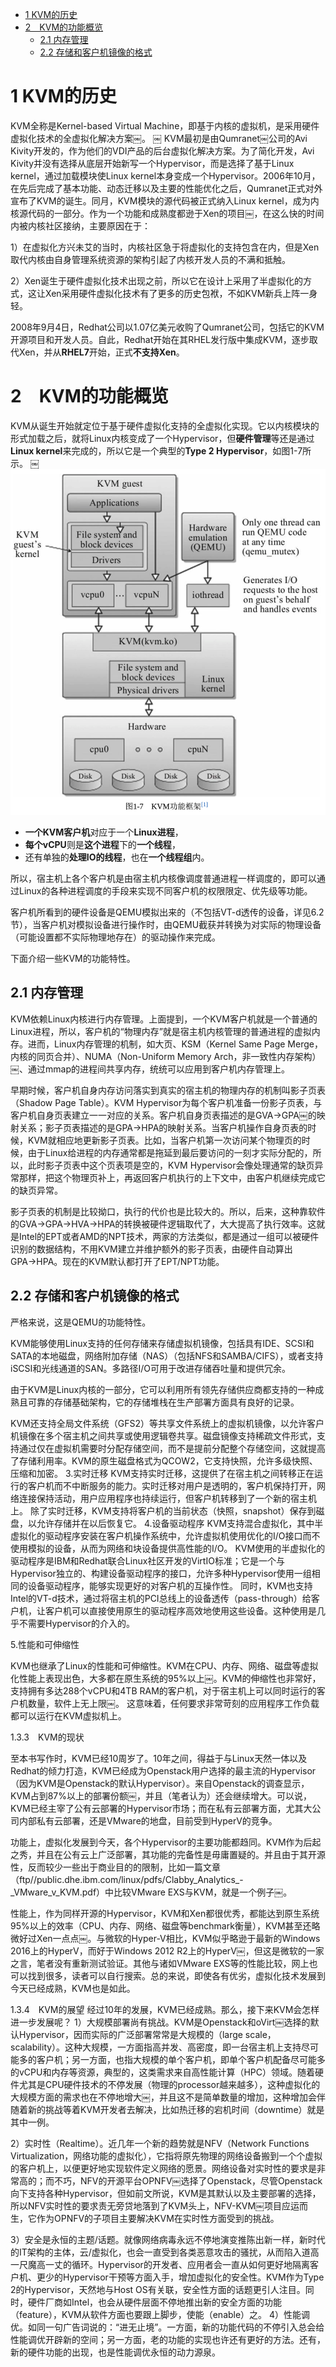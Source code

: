 
<!-- @import "[TOC]" {cmd="toc" depthFrom=1 depthTo=6 orderedList=false} -->

<!-- code_chunk_output -->

* [1 KVM的历史](#1-kvm的历史)
* [2　KVM的功能概览](#2-kvm的功能概览)
	* [2.1 内存管理](#21-内存管理)
	* [2.2 存储和客户机镜像的格式](#22-存储和客户机镜像的格式)

<!-- /code_chunk_output -->

# 1 KVM的历史

KVM全称是Kernel-based Virtual Machine，即基于内核的虚拟机，是采用硬件虚拟化技术的全虚拟化解决方案￼。
￼
KVM最初是由Qumranet￼公司的Avi Kivity开发的，作为他们的VDI产品的后台虚拟化解决方案。为了简化开发，Avi Kivity并没有选择从底层开始新写一个Hypervisor，而是选择了基于Linux kernel，通过加载模块使Linux kernel本身变成一个Hypervisor。2006年10月，在先后完成了基本功能、动态迁移以及主要的性能优化之后，Qumranet正式对外宣布了KVM的诞生。同月，KVM模块的源代码被正式纳入Linux kernel，成为内核源代码的一部分。作为一个功能和成熟度都逊于Xen的项目￼，在这么快的时间内被内核社区接纳，主要原因在于：

1）在虚拟化方兴未艾的当时，内核社区急于将虚拟化的支持包含在内，但是Xen取代内核由自身管理系统资源的架构引起了内核开发人员的不满和抵触。

2）Xen诞生于硬件虚拟化技术出现之前，所以它在设计上采用了半虚拟化的方式，这让Xen采用硬件虚拟化技术有了更多的历史包袱，不如KVM新兵上阵一身轻。

2008年9月4日，Redhat公司以1.07亿美元收购了Qumranet公司，包括它的KVM开源项目和开发人员。自此，Redhat开始在其RHEL发行版中集成KVM，逐步取代Xen，并从**RHEL7**开始，正式**不支持Xen**。

# 2　KVM的功能概览

KVM从诞生开始就定位于基于硬件虚拟化支持的全虚拟化实现。它以内核模块的形式加载之后，就将Linux内核变成了一个Hypervisor，但**硬件管理**等还是通过**Linux kernel**来完成的，所以它是一个典型的**Type 2 Hypervisor**，如图1-7所示。
￼
![](./images/2019-05-12-22-51-14.png)

- **一个KVM客户机**对应于一个**Linux进程**，
- **每个vCPU**则是**这个进程**下的**一个线程**，
- 还有单独的**处理IO的线程**，也在**一个线程组**内。

所以，宿主机上各个客户机是由宿主机内核像调度普通进程一样调度的，即可以通过Linux的各种进程调度的手段来实现不同客户机的权限限定、优先级等功能。

客户机所看到的硬件设备是QEMU模拟出来的（不包括VT-d透传的设备，详见6.2节），当客户机对模拟设备进行操作时，由QEMU截获并转换为对实际的物理设备（可能设置都不实际物理地存在）的驱动操作来完成。

下面介绍一些KVM的功能特性。

## 2.1 内存管理

KVM依赖Linux内核进行内存管理。上面提到，一个KVM客户机就是一个普通的Linux进程，所以，客户机的“物理内存”就是宿主机内核管理的普通进程的虚拟内存。进而，Linux内存管理的机制，如大页、KSM（Kernel Same Page Merge，内核的同页合并）、NUMA（Non-Uniform Memory Arch，非一致性内存架构）￼、通过mmap的进程间共享内存，统统可以应用到客户机内存管理上。

早期时候，客户机自身内存访问落实到真实的宿主机的物理内存的机制叫影子页表（Shadow Page Table）。KVM Hypervisor为每个客户机准备一份影子页表，与客户机自身页表建立一一对应的关系。客户机自身页表描述的是GVA→GPA￼的映射关系；影子页表描述的是GPA→HPA的映射关系。当客户机操作自身页表的时候，KVM就相应地更新影子页表。比如，当客户机第一次访问某个物理页的时候，由于Linux给进程的内存通常都是拖延到最后要访问的一刻才实际分配的，所以，此时影子页表中这个页表项是空的，KVM Hypervisor会像处理通常的缺页异常那样，把这个物理页补上，再返回客户机执行的上下文中，由客户机继续完成它的缺页异常。

影子页表的机制是比较拗口，执行的代价也是比较大的。所以，后来，这种靠软件的GVA→GPA→HVA→HPA的转换被硬件逻辑取代了，大大提高了执行效率。这就是Intel的EPT或者AMD的NPT技术，两家的方法类似，都是通过一组可以被硬件识别的数据结构，不用KVM建立并维护额外的影子页表，由硬件自动算出GPA→HPA。现在的KVM默认都打开了EPT/NPT功能。

## 2.2 存储和客户机镜像的格式

严格来说，这是QEMU的功能特性。

KVM能够使用Linux支持的任何存储来存储虚拟机镜像，包括具有IDE、SCSI和SATA的本地磁盘，网络附加存储（NAS）（包括NFS和SAMBA/CIFS），或者支持iSCSI和光线通道的SAN。多路径I/O可用于改进存储吞吐量和提供冗余。

由于KVM是Linux内核的一部分，它可以利用所有领先存储供应商都支持的一种成熟且可靠的存储基础架构，它的存储堆栈在生产部署方面具有良好的记录。

KVM还支持全局文件系统（GFS2）等共享文件系统上的虚拟机镜像，以允许客户机镜像在多个宿主机之间共享或使用逻辑卷共享。磁盘镜像支持稀疏文件形式，支持通过仅在虚拟机需要时分配存储空间，而不是提前分配整个存储空间，这就提高了存储利用率。KVM的原生磁盘格式为QCOW2，它支持快照，允许多级快照、压缩和加密。
3.实时迁移
KVM支持实时迁移，这提供了在宿主机之间转移正在运行的客户机而不中断服务的能力。实时迁移对用户是透明的，客户机保持打开，网络连接保持活动，用户应用程序也持续运行，但客户机转移到了一个新的宿主机上。
除了实时迁移，KVM支持将客户机的当前状态（快照，snapshot）保存到磁盘，以允许存储并在以后恢复它。
4.设备驱动程序
KVM支持混合虚拟化，其中半虚拟化的驱动程序安装在客户机操作系统中，允许虚拟机使用优化的I/O接口而不使用模拟的设备，从而为网络和块设备提供高性能的I/O。
KVM使用的半虚拟化的驱动程序是IBM和Redhat联合Linux社区开发的VirtIO标准；它是一个与Hypervisor独立的、构建设备驱动程序的接口，允许多种Hypervisor使用一组相同的设备驱动程序，能够实现更好的对客户机的互操作性。
同时，KVM也支持Intel的VT-d技术，通过将宿主机的PCI总线上的设备透传（pass-through）给客户机，让客户机可以直接使用原生的驱动程序高效地使用这些设备。这种使用是几乎不需要Hypervisor的介入的。

5.性能和可伸缩性

KVM也继承了Linux的性能和可伸缩性。KVM在CPU、内存、网络、磁盘等虚拟化性能上表现出色，大多都在原生系统的95%以上￼。KVM的伸缩性也非常好，支持拥有多达288个vCPU和4TB RAM的客户机，对于宿主机上可以同时运行的客户机数量，软件上无上限￼。
这意味着，任何要求非常苛刻的应用程序工作负载都可以运行在KVM虚拟机上。

1.3.3　KVM的现状

至本书写作时，KVM已经10周岁了。10年之间，得益于与Linux天然一体以及Redhat的倾力打造，KVM已经成为Openstack用户选择的最主流的Hypervisor（因为KVM是Openstack的默认Hypervisor）。来自Openstack的调查显示，KVM占到87%以上的部署份额￼，并且（笔者认为）还会继续增大。可以说，KVM已经主宰了公有云部署的Hypervisor市场；而在私有云部署方面，尤其大公司内部私有云部署，还是VMware的地盘，目前受到HyperV的竞争。

功能上，虚拟化发展到今天，各个Hypervisor的主要功能都趋同。KVM作为后起之秀，并且在公有云上广泛部署，其功能的完备性是毋庸置疑的。并且由于其开源性，反而较少一些出于商业目的的限制，比如一篇文章（ftp//public.dhe.ibm.com/linux/pdfs/Clabby_Analytics_-_VMware_v_KVM.pdf）中比较VMware EXS与KVM，就是一个例子￼。

性能上，作为同样开源的Hypervisor，KVM和Xen都很优秀，都能达到原生系统95%以上的效率（CPU、内存、网络、磁盘等benchmark衡量），KVM甚至还略微好过Xen一点点￼。与微软的Hyper-V相比，KVM似乎略逊于最新的Windows 2016上的HyperV，而好于Windows 2012 R2上的HyperV￼，但这是微软的一家之言，笔者没有重新测试验证。其他与诸如VMware EXS等的性能比较，网上也可以找到很多，读者可以自行搜索。总的来说，即使各有优劣，虚拟化技术发展到今天已经成熟，KVM也是如此。

1.3.4　KVM的展望
经过10年的发展，KVM已经成熟。那么，接下来KVM会怎样进一步发展呢？
1）大规模部署尚有挑战。KVM是Openstack和oVirt￼选择的默认Hypervisor，因而实际的广泛部署常常是大规模的（large scale，scalability）。这种大规模，一方面指高并发、高密度，即一台宿主机上支持尽可能多的客户机；另一方面，也指大规模的单个客户机，即单个客户机配备尽可能多的vCPU和内存等资源，典型的，这类需求来自高性能计算（HPC）领域。随着硬件尤其是CPU硬件技术的不停发展（物理的processor越来越多），这种虚拟化的大规模方面的需求也在不停地增大￼，并且这不是简单数量的增加，这种增加会伴随着新的挑战等着KVM开发者去解决，比如热迁移的宕机时间（downtime）就是其中一例。

2）实时性（Realtime）。近几年一个新的趋势就是NFV（Network Functions Virtualization，网络功能的虚拟化），它指将原先物理的网络设备搬到一个个虚拟的客户机上，以便更好地实现软件定义网络的愿景。网络设备对实时性的要求是非常高的；而不巧，NFV的开源平台OPNFV￼选择了Openstack，尽管Openstack向下支持各种Hypervisor，但如前文所说，KVM是其默认以及主要部署的选择，所以NFV实时性的要求责无旁贷地落到了KVM头上，NFV-KVM￼项目应运而生，它作为OPNFV的子项目主要解决KVM在实时性方面受到的挑战。

3）安全是永恒的主题/话题。就像网络病毒永远不停地演变推陈出新一样，新时代的IT架构的主体，云/虚拟化，也会一直受到各类恶意攻击的骚扰，从而陷入道高一尺魔高一丈的循环。Hypervisor的开发者、应用者会一直从如何更好地隔离客户机、更少的Hypervisor干预等方面入手，增加虚拟化的安全性。KVM作为Type 2的Hypervisor，天然地与Host OS有关联，安全性方面的话题更引人注目。同时，硬件厂商如Intel，也会从硬件层面不停地推出新的安全方面的功能（feature），KVM从软件方面也要跟上脚步，使能（enable）之。
4）性能调优。如同一句广告词说的：“进无止境”。一方面，新的功能代码的不停引入总会给性能调优开辟新的空间；另一方面，老的功能的实现也许还有更好的方法。还有，新的硬件功能的出现，也是性能调优永恒的动力源泉。